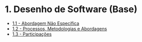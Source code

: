 # 1. Desenho de Software (Base)

* [1.1 - Abordagem Não Específica](/docs/Base/1.1.AbordagemNaoEspecifica.md)
* [1.2 - Processos, Metodologias e Abordagens](/docs/Base/1.2.ProcessosMetodologiasAbordagens.md)
* [1.3 - Participações](/docs/Base/1.3.ParticipacoesBase.md)
